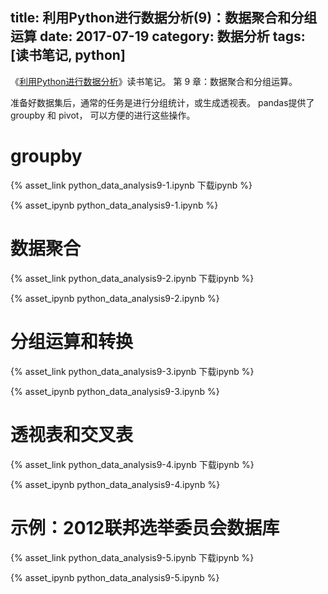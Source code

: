 title: 利用Python进行数据分析(9)：数据聚合和分组运算
date: 2017-07-19
category: 数据分析
tags: [读书笔记, python]
---

《[利用Python进行数据分析](https://book.douban.com/subject/25779298/)》读书笔记。
第 9 章：数据聚合和分组运算。


准备好数据集后，通常的任务是进行分组统计，或生成透视表。
pandas提供了 groupby 和 pivot， 可以方便的进行这些操作。

<!-- more -->

# groupby

{% asset_link python_data_analysis9-1.ipynb 下载ipynb %}

{% asset_ipynb python_data_analysis9-1.ipynb %}

# 数据聚合

{% asset_link python_data_analysis9-2.ipynb 下载ipynb %}

{% asset_ipynb python_data_analysis9-2.ipynb %}

# 分组运算和转换

{% asset_link python_data_analysis9-3.ipynb 下载ipynb %}

{% asset_ipynb python_data_analysis9-3.ipynb %}

# 透视表和交叉表

{% asset_link python_data_analysis9-4.ipynb 下载ipynb %}

{% asset_ipynb python_data_analysis9-4.ipynb %}

# 示例：2012联邦选举委员会数据库


{% asset_link python_data_analysis9-5.ipynb 下载ipynb %}

{% asset_ipynb python_data_analysis9-5.ipynb %}

